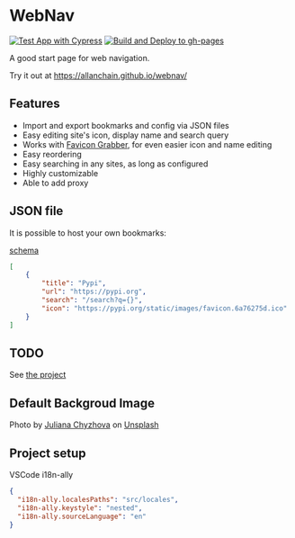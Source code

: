 # WebNav
[![Test App with Cypress](https://github.com/AllanChain/webnav/actions/workflows/test.yml/badge.svg)](https://github.com/AllanChain/webnav/actions/workflows/test.yml)
[![Build and Deploy to gh-pages](https://github.com/AllanChain/webnav/actions/workflows/gh-pages.yml/badge.svg)](https://github.com/AllanChain/webnav/actions/workflows/gh-pages.yml)

A good start page for web navigation.

Try it out at https://allanchain.github.io/webnav/

## Features

- Import and export bookmarks and config via JSON files
- Easy editing site's icon, display name and search query
- Works with [Favicon Grabber](https://favicongrabber.com), for even easier icon and name editing
- Easy reordering
- Easy searching in any sites, as long as configured
- Highly customizable
- Able to add proxy


## JSON file

It is possible to host your own bookmarks:

[schema](src/schemas/bookmark.schema.json)

```json
[
    {
        "title": "Pypi",
        "url": "https://pypi.org",
        "search": "/search?q={}",
        "icon": "https://pypi.org/static/images/favicon.6a76275d.ico"
    }
]
```

## TODO

See [the project](https://github.com/AllanChain/webnav/projects/1?fullscreen=true)

## Default Backgroud Image

Photo by [Juliana Chyzhova](https://unsplash.com/photos/uL4CRLxEuvs) on [Unsplash](https://unsplash.com/)

## Project setup

VSCode i18n-ally

```json
{
  "i18n-ally.localesPaths": "src/locales",
  "i18n-ally.keystyle": "nested",
  "i18n-ally.sourceLanguage": "en"
}
```

